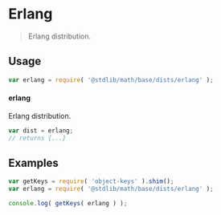 # Erlang

> Erlang distribution.

<section class="usage">

## Usage

```javascript
var erlang = require( '@stdlib/math/base/dists/erlang' );
```

#### erlang

Erlang distribution.

```javascript
var dist = erlang;
// returns {...}
```

</section>

<!-- /.usage -->

<section class="examples">

## Examples

<!-- TODO: better examples -->

<!-- eslint no-undef: "error" -->

```javascript
var getKeys = require( 'object-keys' ).shim();
var erlang = require( '@stdlib/math/base/dists/erlang' );

console.log( getKeys( erlang ) );
```

</section>

<!-- /.examples -->

<section class="links">

</section>

<!-- /.links -->
